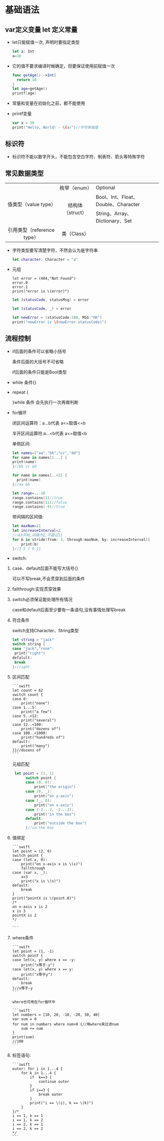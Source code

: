 # 基础语法

## var定义变量  let 定义常量

- let只能赋值一次, 声明时要指定类型

  ```swift
  let a: Int
  a=10
  ```

- 它的值不要求编译时候确定，但要保证使用前赋值一次

  ```swift
  func getAge() ->Int{
    return 10
  }
  let age=getAge()
  printf(age)
  ```

- 常量和变量在初始化之前，都不能使用

- printf变量

  ```swift
  var a = 10
  print("Hello, World! - \(a)")//字符串插值
  ```

## 标识符

- 标识符不能以数字开头，不能包含空白字符、制表符、箭头等特殊字符

## 常见数据类型

<table>
  <tr>
    <td rowspan="3" style="text-align:center;vertical-align:middle;">值类型（value type）</td>
    <td style="text-align:center;vertical-align:middle;">枚举（enum）</td>
    <td>Optional</td>
  </tr>
  <tr>
    <td rowspan="2" style="text-align:center;vertical-align:middle;">结构体（struct）</td>
    <td>Bool、Int、Float、Double、Character</td>
  </tr>
  <tr>
    <td>String、Array、Dictionary、Set</td>
  </tr>
  <tr>
    <td style="text-align:center;vertical-align:middle;">引用类型（reference type）</td>
    <td style="text-align:center;vertical-align:middle;">类（Class）</td>
  </tr>
</table>



- 字符类型要写清楚字符，不然会认为是字符串

  ```swift
  let character: Character = "a"
  ```

- 元组

  ```swif
  let error = (404,"Not Found")
  error.0
  error.1
  print("error is \(error)")
  ```

  ```swift
  let (statusCode, statusMsg) = error
  ```

  ```swift
  let (statusCode, _) = error
  ```

  ```swift
  let newError = (statusCode:200, MSG:"OK")
  print("newError is \(newError.statusCode)")
  ```

## 流程控制

  - if后面的条件可以省略小括号

    条件后面的大括号不可省略

    if后面的条件只能是Bool类型

  - while 条件{}

  - repeat {

    }while 条件 会先执行一次再做判断

  - for循环

    闭区间运算符：a...b代表  	a<=取值<=b

    半开区间运算符:a...<b代表	a<=取值<b

    单侧区间:

    ``` swift
    let names=["aa","bb","cc","dd"]
    for name in names[1...] {
    print(name)
    }//bb cc dd
    
    for name in names[..<2] {
      print(name)
    }//aa bb 
    
    let range=...10
    range.contains(1)//true
    range.contains(11)//false
    range.contains(-9)//true
    ```

    带间隔的区间值:

    ```swift
    let maxNum=11
    let increaseInterval=2
    //从3开始,间隔为2,不超过11
    for b in stride(from: 3, through:maxNum, by: increaseInterval){
    	print(b)
    }//3 5 7 9 11
    ```

  - switch:

   1. case、default后面不能写大括号{}

       可以不写break,不会贯穿到后面的条件

   2. fallthrough:实现贯穿效果

   3. switch必须保证能处理所有情况

       case和default后面至少要有一条语句,没有事情处理写break

   4. 符合条件

       switch支持Character、String类型

       ```swift
       let string = "jack"
       switch string {
       case "jack","rose":
       	print("right")
       defalult:
       	break
       }//right
       ```

   5. 区间匹配

          ```swift
          let count = 62
          switch count {
          case 0:
              print("none")
          case 1...5:
              print("a few")
          case 5..<12:
              print("several")
          case 12..<100:
              print("dozens of")
          case 100..<1000:
              print("hundreds of")
          default:
              print("many")
          }}//dozens of
          ```
         
         元祖匹配
         
         ```swift
          let point = (1, 1)
               switch point {
               case (0, 0):
                   print("the origin")
               case (0, _):
                   print("on y-axis")
               case (_, 0):
                   print("on x-axis")
               case (-2...2, -2...2):
                   print("in the box")
               default:
                   print("outside the box")
               }//in the box
         ```

   6. 值绑定

          ```swift
          let point = (2, 0)
          switch point {
          case (let x, 0):
              print("on x-axis x is \(x)")
              fallthrough
          case (var x, _):
              x=3
              print("x is \(x)")
          default:
              break
          }
          print("pointX is \(point.0)")
          /*
          on x-axis x is 2
          x is 3
          pointX is 2
          */
          
          ```

   7. where条件

          ```swift
          let point = (1, -1)
          switch point {
          case let(x, y) where x == -y:
              print("x等于-y")
          case let(x, y) where x == y:
              print("x等于y")
          default:
              break
          }//x等于-y
          ```

          where也可用在for循环中

          ```swift
          let numbers = [10, 20, -10, -20, 30, 40]
          var sum = 0
          for num in numbers where num>0 {//用where来过滤num
              sum += num
          }
          print(sum)
          //100
          ```

          

   8. 标签语句:

          ```swift
          outer: for i in 1...4 {
              for k in 1...4 {
                  if  k==3 {
                      continue outer
                  }
                  if i==3 {
                      break outer
                  }
                  print("i == \(i), k == \(k)")
              }
          }/*
          i == 1, k == 1
          i == 1, k == 2
          i == 2, k == 1
          i == 2, k == 2
          */
          ```

